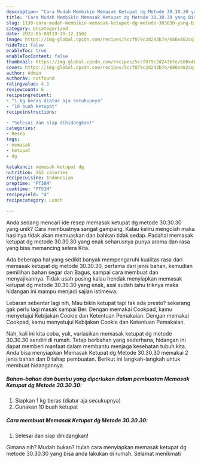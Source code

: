 ```yaml
---
description: "Cara Mudah Membikin Memasak Ketupat dg Metode 30.30.30 yang Bisa Manjain Lidah"
title: "Cara Mudah Membikin Memasak Ketupat dg Metode 30.30.30 yang Bisa Manjain Lidah"
slug: 1138-cara-mudah-membikin-memasak-ketupat-dg-metode-303030-yang-bisa-manjain-lidah
category: Uncategorized
date: 2022-05-08T19:10:12.150Z
image: https://img-global.cpcdn.com/recipes/5ccf079c2d243b7e/680x482cq70/memasak-ketupat-dg-metode-303030-foto-resep-utama.jpg
hideToc: false
enableToc: true
enableTocContent: false
thumbnail: https://img-global.cpcdn.com/recipes/5ccf079c2d243b7e/680x482cq70/memasak-ketupat-dg-metode-303030-foto-resep-utama.jpg
cover: https://img-global.cpcdn.com/recipes/5ccf079c2d243b7e/680x482cq70/memasak-ketupat-dg-metode-303030-foto-resep-utama.jpg
author: Admin
authorAv: notfound
ratingvalue: 4.1
reviewcount: 6
recipeingredient:
- "1 kg beras diatur aja secukupnya"
- "10 buah ketupat"
recipeinstructions:

- "Selesai dan siap dihidangkan!"
categories:
- Resep
tags:
- memasak
- ketupat
- dg

katakunci: memasak ketupat dg 
nutrition: 262 calories
recipecuisine: Indonesian
preptime: "PT38M"
cooktime: "PT53M"
recipeyield: "4"
recipecategory: Lunch

---
```





Anda sedang mencari ide resep memasak ketupat dg metode 30.30.30 yang unik? Cara membuatnya sangat gampang. Kalau keliru mengolah maka hasilnya tidak akan memuaskan dan bahkan tidak sedap. Padahal memasak ketupat dg metode 30.30.30 yang enak seharusnya punya aroma dan rasa yang bisa memancing selera Kita.





Ada beberapa hal yang sedikit banyak mempengaruhi kualitas rasa dari memasak ketupat dg metode 30.30.30, pertama dari jenis bahan, kemudian pemilihan bahan segar dan Bagus, sampai cara membuat dan menyajikannya. Tidak usah pusing kalau hendak menyiapkan memasak ketupat dg metode 30.30.30 yang enak,      asal sudah tahu triknya maka hidangan ini mampu menjadi sajian istimewa.














Lebaran sebentar lagi nih, Mau bikin ketupat tapi tak ada presto? sekarang gak perlu lagi masak sampai Ber. Dengan memakai Cookpad, kamu menyetujui Kebijakan Cookie dan Ketentuan Pemakaian. Dengan memakai Cookpad, kamu menyetujui Kebijakan Cookie dan Ketentuan Pemakaian.






Nah, kali ini kita coba, yuk, variasikan memasak ketupat dg metode 30.30.30 sendiri di rumah. Tetap berbahan yang sederhana, hidangan ini dapat memberi manfaat dalam membantu menjaga kesehatan tubuh kita. Anda bisa menyiapkan Memasak Ketupat dg Metode 30.30.30 memakai 2 jenis bahan dan 0 tahap pembuatan. Berikut ini langkah-langkah untuk membuat hidangannya.

<!--inarticleads1-->

##### Bahan-bahan dan bumbu yang diperlukan dalam pembuatan Memasak Ketupat dg Metode 30.30.30:

1. Siapkan 1 kg beras (diatur aja secukupnya)
1. Gunakan 10 buah ketupat




<!--inarticleads2-->

##### Cara membuat Memasak Ketupat dg Metode 30.30.30:


1. Selesai dan siap dihidangkan!



Gimana nih? Mudah bukan? Itulah cara menyiapkan memasak ketupat dg metode 30.30.30 yang bisa anda lakukan di rumah. Selamat menikmati
